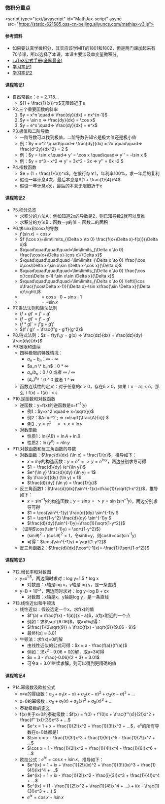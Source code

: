 ### 微积分重点

<script>
  MathJax = {
    tex: {
      inlineMath: [['$', '$'], ['\\(', '\\)']],
      displayMath: [["$$", "$$"], ["\\[", "\\]"]],
    },
    svg: {
      fontCache: 'global'
    }
  };
</script>
<script type="text/javascript" id="MathJax-script" async
  src="https://static-621585.oss-cn-beijing.aliyuncs.com/mathjax-v3.js">
</script>

#### 参考资料
* 如果要认真学微积分，其实应该学MIT的1801和1802，但是两门课加起来有70节课，所以选择了本课，本课主要涉及单变量微积分。
* [LaTeX公式手册(全网最全)](https://www.cnblogs.com/1024th/p/11623258.html)
* [学习笔记1](https://www.zhihu.com/column/c_1165312843926171648)
* [学习笔记2](https://blog.csdn.net/shamozhizhoutx/article/details/125126766)

#### 课程笔记1
* 自然常数e：e = 2.718...
  * $(1 + \frac{1}{x})^x$无限趋近于e
* P2.三个重要函数的斜率
  1. $y = x^n \quad=> \frac{dy}{dx} = nx^{n-1}$
  1. $y = \sin x => \frac{dy}{dx} = \cos x$
  1. $y = e^x \quad=> \frac{dy}{dx} = e^x$
* P3.极值和二阶导数
  * 一阶导数可以找到极值，二阶导数告知它是极大值还是极小值
  * 例：$y = x^2 \quad\quad=> \frac{dy}{dx} = 2x \quad\quad=> \frac{d^2y}{dx^2} = 2 $
  * 例：$y = \sin x \quad=> y' = \cos x \quad\quad=> y'' = -\sin x $
  * 例：$y = x^3 - x^2 => y' = 3x^2 - 2x => y'' = 6x -2 $
* P4.指数函数
  * $e = (1 + \frac{1}{x})^x$。在银行存￥1，年利率100%，求一年后的复利
  * 假设一年计息4次，最后本息是$(1 + \frac{1}{4})^4$
  * 假设一年计息x次，最后的本息无限趋近于e
  
#### 课程笔记2
* P5.积分总览
  * 求积分的方法A：例如知道2x的导数是2，则已知导数2就可以反推
  * 求积分的方法B：函数一y的值 = 函数二的面积
* P6.求sinx和cosx的导数
  * $f'(\sin x)=\cos x$
  * $f'(\cos x)=\lim\limits_{\Delta x \to 0} \frac{f(x+\Delta x)-f(x)}{\Delta x}$
  * $\quad\quad\quad\quad=\lim\limits_{\Delta x \to 0} \frac{\cos(x+\Delta x)-\cos x}{\Delta x}$
  * $\quad\quad\quad\quad=\lim\limits_{\Delta x \to 0} \frac{\cos x\cos\Delta x-\sin x\sin \Delta x-\cos x}{\Delta x}$
  * $\quad\quad\quad\quad=\lim\limits_{\Delta x \to 0} \frac{\cos x(\cos\Delta x-1)-\sin x\sin \Delta x}{\Delta x}$
  * $\quad\quad\quad\quad=\lim\limits_{\Delta x \to 0} \left\[\cos x\frac{(\cos\Delta x-1)}{\Delta x}-\sin x\frac{\sin \Delta x}{\Delta x}\right\]$
  * $\quad\quad\quad\quad=\cos x\cdot0-\sin x\cdot1$
  * $\quad\quad\quad\quad=-\sin x$
* P7.乘法法则和除法法则
  * $(f + g)' = f' + g'$
  * $(f - g)' = f' - g'$
  * $(f * g)' = f'g + g'f$
  * $(f / g)' = \frac{f'g - g'f}{g^2}$
* P8.链式法则：$z = f(y)\,y = g(x) => \frac{dz}{dx} = \frac{dz}{dy} \frac{dy}{dx}$
* P9.极限和连续
  * 四种极限的特殊情况：
    * $a_n - b_n$：∞ - ∞
    * $a_n \* b_n$：0 \* ∞
    * $a_n / b_n$：0 / 0 或者 ∞ / ∞
    * $(a_n)^{b_n}$：0 ^ 0 或者 1 ^ ∞
  * 函数连续性的定义：对于任意的ϵ > 0，存在δ > 0，如果∣x − a∣ < δ，那么∣f(x) − f(a)∣ < ϵ 
* P10.逆函数和对数函数
  * 逆函数：y=f(x)的逆函数是x=f<sup>−1</sup>(y)
    * 例1：$y=x^2 \quad=> x=\sqrt{y}$
    * 例2：$A=πr^2 \; => r=\sqrt{\frac{A}{π}} $ 
    * 例3：$y=e^x \quad=> x=\ln y$
  * 对数函数
    * 性质1：$\ln (AB) = \ln A + \ln B$
    * 性质2：$\ln (y^n) = n\ln y$
* P11.对数函数和反三角函数的导数
  * 对数函数：$\frac{d}{dx} (\ln x) = \frac{1}{x}$，推导如下：
    * $x=ln y$的构造函数：$y=e^x => y=e^{\ln y}$，两边分别求导可得
    * $1 = \frac{d}{dy} (e^{\ln y})$
    * $e^{\ln y} \frac{d}{dy} (\ln y) = 1$
    * $y \frac{d}{dy} (\ln y) = 1$
    * $\frac{d}{dy} (\ln y) = \frac{1}{y}$
  * 反三角函数1：$\frac{d}{dx}(\sin^{-1}x)=\frac{1}{\sqrt{1-x^2}}$，推导如下：
    * $x = \sin^{-1}y$的构造函数：$y = \sin x => y = \sin(\sin^{-1}y)$，两边分别求导可得
    * $1 = \cos(\sin^{-1}y) \frac{d}{dy} \sin^{-1}y $
    * $1 = \sqrt{1-y^2} \frac{d}{dy} \sin^{-1}y $
    * $\frac{d}{dy}(\sin^{-1}y)=\frac{1}{\sqrt{1-y^2}}$
  * （证明$\cos(\sin^{-1}y) = \sqrt{1-y^2}$）  
    * $(\sin θ)^2 + (\cos θ)^2 = 1$，令sinθ=y，则cosθ=cos(sin<sup>-1</sup>y)
    * 可得：$\cos(\sin^{-1}y) = \sqrt{1-y^2}$
  * 反三角函数2：$\frac{d}{dx}(\cos^{-1}x)=-\frac{1}{\sqrt{1-x^2}}$
  
#### 课程笔记3
* P12.增长率和对数图
  * y=x<sup>1.5</sup>，两边同时求对：log y=1.5 * log x
    * 对数图：x轴是log x，y轴是log y，是一条直线
  * y=B * 10<sup>cx</sup>，两边同时求对：log y=log B + cx
    * 对数图：x轴是x，y轴是log y，是一条直线
* P13.线性近似和牛顿法
  * 线性近似：假设选定一个x，求f(x)的值
    * $f'(a) ≈ \frac{f(x) - f(a)}{x - a}$，a为x附近的一个点
    * 例如：求$\sqrt{9.06}$，取a=9可得：
    * $\frac{1}{2\sqrt{9}} ≈ \frac{f(x) - \sqrt{9}}{9.06 - 9}$
    * 最终f(x) ≈ 3.01
  * 牛顿法：求f(x)=0的解
    * 由线性近似的公式可得：$x ≈ a - \frac{f(a)}{f'(a)}$
    * 例如：求x<sup>2</sup> - 9.06 = 0的解，取a=3可得
    * $x = 3 - \frac{-0.06}{2 * 3} = 3.01$
    * 可令a = 3.01继续求解，则可以得到更精确的值
  
#### 课程笔记4
* P14.幂级数及欧拉公式
  * x=a的幂级数：$a_0 + a_1(x - a) + a_2(x - a)^2 + a_3(x - a)^3 + ...$
  * x=0的幂级数：$a_0 + a_1(x) + a_2(x)^2 + a_3(x)^3 + ...$
  * 泰勒级数的[定义](../images/taylor-series.jpg)
  * f(x)关于x=0的泰勒级数：$f(x) = f(0) + f'(0)x + \frac{f''(x)}{2!}x^2 + \frac{f'''(x)}{3!}x^3 + ...$
    * $e^x = 1 + x + \frac{1}{2!}x^2 + \frac{1}{3!}x^3 + ...$，e<sup>x</sup>的所有导数在x=0处都是1
    * $\sin x = x - \frac{1}{3!}x^3 + \frac{1}{5!}x^5 - \frac{1}{7!}x^7 + ...$
    * $\cos x = 1 - \frac{1}{2!}x^2 + \frac{1}{4!}x^4 - \frac{1}{6!}x^6 + ...$
  * 欧拉公式：$e^{ix} = \cos x + i\sin x$，推导如下：
    * $e^{ix} = 1 + ix + \frac{1}{2!}(ix)^2 + \frac{1}{3!}(ix)^3 + \frac{1}{4!}(ix)^4 + ...$
    * $e^{ix} = 1 + ix - \frac{1}{2!}x^2 - \frac{i}{3!}x^3 + \frac{1}{4!}x^4 + ...$
    * $e^{ix} = (1 - \frac{1}{2!}x^2 + \frac{1}{4!}x^4 + ...) + i(x - \frac{1}{3!}x^3 + ...) $
    * $e^{ix} = \cos x + i\sin x$
  
  
  
  
  
  
  
  

